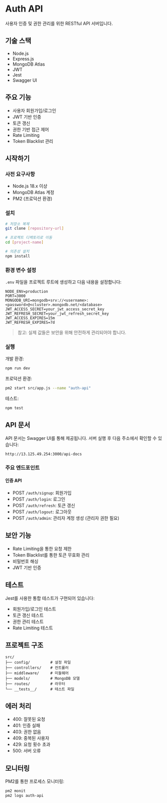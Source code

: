 # Auth API

사용자 인증 및 권한 관리를 위한 RESTful API 서버입니다.

## 기술 스택

- Node.js
- Express.js
- MongoDB Atlas
- JWT
- Jest
- Swagger UI

## 주요 기능

- 사용자 회원가입/로그인
- JWT 기반 인증
- 토큰 갱신
- 권한 기반 접근 제어
- Rate Limiting
- Token Blacklist 관리

## 시작하기

### 사전 요구사항

- Node.js 18.x 이상
- MongoDB Atlas 계정
- PM2 (프로덕션 환경)

### 설치

```bash
# 저장소 복제
git clone [repository-url]

# 프로젝트 디렉토리로 이동
cd [project-name]

# 의존성 설치
npm install
```

### 환경 변수 설정

`.env` 파일을 프로젝트 루트에 생성하고 다음 내용을 설정합니다:

```
NODE_ENV=production
PORT=3000
MONGODB_URI=mongodb+srv://<username>:<password>@<cluster>.mongodb.net/<database>
JWT_ACCESS_SECRET=your_jwt_access_secret_key
JWT_REFRESH_SECRET=your_jwt_refresh_secret_key
JWT_ACCESS_EXPIRES=15m
JWT_REFRESH_EXPIRES=7d
```

> 참고: 실제 값들은 보안을 위해 안전하게 관리되어야 합니다.

### 실행

개발 환경:

```bash
npm run dev
```

프로덕션 환경:

```bash
pm2 start src/app.js --name "auth-api"
```

테스트:

```bash
npm test
```

## API 문서

API 문서는 Swagger UI를 통해 제공됩니다.
서버 실행 후 다음 주소에서 확인할 수 있습니다:

```
http://13.125.49.254:3000/api-docs
```

### 주요 엔드포인트

#### 인증 API

- POST `/auth/signup`: 회원가입
- POST `/auth/login`: 로그인
- POST `/auth/refresh`: 토큰 갱신
- POST `/auth/logout`: 로그아웃
- POST `/auth/admin`: 관리자 계정 생성 (관리자 권한 필요)

## 보안 기능

- Rate Limiting을 통한 요청 제한
- Token Blacklist를 통한 토큰 무효화 관리
- 비밀번호 해싱
- JWT 기반 인증

## 테스트

Jest를 사용한 통합 테스트가 구현되어 있습니다:

- 회원가입/로그인 테스트
- 토큰 갱신 테스트
- 권한 관리 테스트
- Rate Limiting 테스트

## 프로젝트 구조

```
src/
├── config/         # 설정 파일
├── controllers/    # 컨트롤러
├── middleware/     # 미들웨어
├── models/         # MongoDB 모델
├── routes/         # 라우터
└── __tests__/      # 테스트 파일
```

## 에러 처리

- 400: 잘못된 요청
- 401: 인증 실패
- 403: 권한 없음
- 409: 중복된 사용자
- 429: 요청 횟수 초과
- 500: 서버 오류

## 모니터링

PM2를 통한 프로세스 모니터링:

```bash
pm2 monit
pm2 logs auth-api
```
